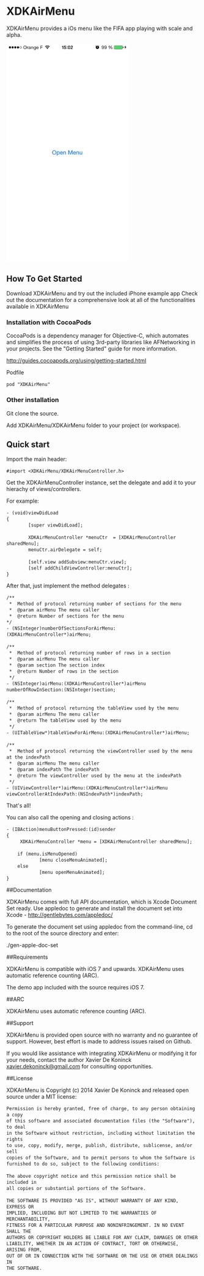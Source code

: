 XDKAirMenu
==========

XDKAirMenu provides a iOs menu like the FIFA app playing with scale and alpha.


<img src="img.gif" width='320'/>

## How To Get Started

Download XDKAirMenu and try out the included iPhone example app
Check out the documentation for a comprehensive look at all of the functionalities available in XDKAirMenu

### Installation with CocoaPods

CocoaPods is a dependency manager for Objective-C, which automates and simplifies the process of using 3rd-party libraries like AFNetworking in your projects. See the "Getting Started" guide for more information.

http://guides.cocoapods.org/using/getting-started.html

Podfile

	pod "XDKAirMenu"

### Other installation

Git clone the source.

Add XDKAirMenu/XDKAirMenu folder to your project (or workspace).

## Quick start

Import the main header:

	#import <XDKAirMenu/XDKAirMenuController.h> 

Get the XDKAirMenuController instance, set the delegate and add it to your hierachy of views/controllers.

 For example:

	- (void)viewDidLoad
	{
    		[super viewDidLoad];
    
        	XDKAirMenuController *menuCtr  = [XDKAirMenuController sharedMenu];
    		menuCtr.airDelegate = self;

    		[self.view addSubview:menuCtr.view];
    		[self addChildViewController:menuCtr];
	}

After that, just implement the method delegates : 

	/**
	 *  Method of protocol returning number of sections for the menu
	 *  @param airMenu The menu caller
	 *  @return Number of sections for the menu
 	*/
	- (NSInteger)numberOfSectionsForAirMenu:(XDKAirMenuController*)airMenu;

	/**
	 *  Method of protocol returning number of rows in a section
	 *  @param airMenu The menu caller
	 *  @param section The section index
	 *  @return Number of rows in the section
	 */
	- (NSInteger)airMenu:(XDKAirMenuController*)airMenu numberOfRowInSection:(NSInteger)section;

	/**
	 *  Method of protocol returning the tableView used by the menu
	 *  @param airMenu The menu caller
	 *  @return The tableView used by the menu
	 */
	- (UITableView*)tableViewForAirMenu:(XDKAirMenuController*)airMenu;

	/**
	 *  Method of protocol returning the viewController used by the menu at the indexPath
	 *  @param airMenu The menu caller
	 *  @param indexPath The indexPath
	 *  @return The viewController used by the menu at the indexPath
	 */
	- (UIViewController*)airMenu:(XDKAirMenuController*)airMenu viewControllerAtIndexPath:(NSIndexPath*)indexPath;

That's all!

You can also call the opening and closing actions :

	- (IBAction)menuButtonPressed:(id)sender
	{
   		 XDKAirMenuController *menu = [XDKAirMenuController sharedMenu];
    
    	if (menu.isMenuOpened)
      	  		[menu closeMenuAnimated];
   		else
        		[menu openMenuAnimated];
	}



##Documentation

XDKAirMenu comes with full API documentation, which is Xcode Document Set ready. Use appledoc to generate and install the document set into Xcode - http://gentlebytes.com/appledoc/

To generate the document set using appledoc from the command-line, cd to the root of the source directory and enter:

./gen-apple-doc-set

##Requirements

XDKAirMenu is compatible with iOS 7 and upwards. XDKAirMenu uses automatic reference counting (ARC).

The demo app included with the source requires iOS 7.

##ARC

XDKAirMenu uses automatic reference counting (ARC).

##Support

XDKAirMenu is provided open source with no warranty and no guarantee of support. However, best effort is made to address issues raised on Github.

If you would like assistance with integrating XDKAirMenu or modifying it for your needs, contact the author Xavier De Koninck xavier.dekoninck@gmail.com for consulting opportunities.

##License

XDKAirMenu is Copyright (c) 2014 Xavier De Koninck and released open source under a MIT license:

	Permission is hereby granted, free of charge, to any person obtaining a copy
	of this software and associated documentation files (the "Software"), to deal
	in the Software without restriction, including without limitation the rights
	to use, copy, modify, merge, publish, distribute, sublicense, and/or sell
	copies of the Software, and to permit persons to whom the Software is
	furnished to do so, subject to the following conditions:

	The above copyright notice and this permission notice shall be included in
	all copies or substantial portions of the Software.

	THE SOFTWARE IS PROVIDED "AS IS", WITHOUT WARRANTY OF ANY KIND, EXPRESS OR
	IMPLIED, INCLUDING BUT NOT LIMITED TO THE WARRANTIES OF MERCHANTABILITY,
	FITNESS FOR A PARTICULAR PURPOSE AND NONINFRINGEMENT. IN NO EVENT SHALL THE
	AUTHORS OR COPYRIGHT HOLDERS BE LIABLE FOR ANY CLAIM, DAMAGES OR OTHER
	LIABILITY, WHETHER IN AN ACTION OF CONTRACT, TORT OR OTHERWISE, ARISING FROM,
	OUT OF OR IN CONNECTION WITH THE SOFTWARE OR THE USE OR OTHER DEALINGS IN
	THE SOFTWARE.


